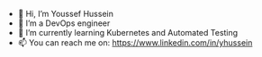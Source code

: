 - 👋 Hi, I’m Youssef Hussein
- 👀 I’m a DevOps engineer
- 🌱 I’m currently learning Kubernetes and Automated Testing
- 📫 You can reach me on: https://www.linkedin.com/in/yhussein
